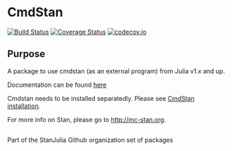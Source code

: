 # CmdStan

[![Build Status](https://travis-ci.org/StanJulia/CmdStan.jl.svg?branch=master)](https://travis-ci.org/StanJulia/CmdStan.jl) [![Coverage Status](https://coveralls.io/repos/StanJulia/CmdStan.jl/badge.svg?branch=master&service=github)](https://coveralls.io/github/StanJulia/CmdStan.jl?branch=master) [![codecov.io](http://codecov.io/github/StanJulia/CmdStan.jl/coverage.svg?branch=master)](http://codecov.io/github/StanJulia/CmdStan.jl?branch=master)

## Purpose

A package to use cmdstan (as an external program) from Julia v1.x and up. 

Documentation can be found [here](https://stanjulia.github.io/CmdStan.jl/)

Cmdstan needs to be installed separatedly. Please see [CmdStan installation](http://StanJulia.github.io/Stan.jl/latest/INSTALLATION.html). 

For more info on Stan, please go to <http://mc-stan.org>.

##

Part of the StanJulia Github organization set of packages
